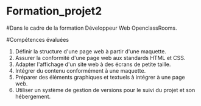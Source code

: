 # Formation_projet2 #
#Dans le cadre de la formation Développeur Web OpenclassRooms.

#Compétences évaluées
 1. Définir la structure d'une page web à partir d'une maquette.
 2. Assurer la conformité d'une page web aux standards HTML et CSS. 
 3. Adapter l'affichage d'un site web à des écrans de petite taille.
 4. Intégrer du contenu conformément à une maquette.
 5. Préparer des éléments graphiques et textuels à intégrer à une page web.
 6. Utiliser un système de gestion de versions pour le suivi du projet et son hébergement.

